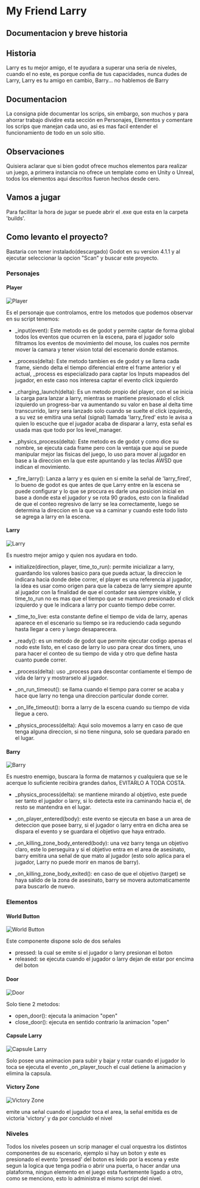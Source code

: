 # My Friend Larry
## Documentacion y breve historia

## Historia
Larry es tu mejor amigo, el te ayudara a superar
una seria de niveles, cuando el no este, es porque confia 
de tus capacidades, nunca dudes de Larry, Larry es tu amigo
en cambio, Barry... no hablemos de Barry

## Documentacion
La consigna pide documentar los scrips, sin embargo, son muchos y para ahorrar trabajo dividire esta sección en Personajes, Elementos y comentare los scrips que manejan cada uno, asi es mas facil entender el funcionamiento de todo en un solo sitio.

## Observaciones
Quisiera aclarar que si bien godot ofrece muchos elementos para realizar un juego, a primera instancia no ofrece un template como en Unity o Unreal, todos los elementos aqui descritos fueron hechos desde cero.

## Vamos a jugar
Para facilitar la hora de jugar se puede abrir el .exe que esta en la carpeta 'builds'.

## Como levanto el proyecto?
Bastaria con tener instalado(descargado) Godot en su version 4.1.1 y al ejecutar seleccionar la opcion "Scan" y buscar este proyecto.

### Personajes

#### Player
![Player](.readme/player.png "Player")

Es el personaje que controlamos, entre los metodos que podemos observar en su script tenemos:

- _input(event): Este metodo es de godot y permite captar de forma global todos los eventos que ocurren en la escena, para el jugador solo filtramos los eventos de movimiento del mouse, los cuales nos permite mover la camara y tener vision total del escenario donde estamos.

- _process(delta): Este metodo tambien es de godot y se llama cada frame, siendo delta el tiempo diferencial entre el frame anterior y el actual, _process es especializado para captar los Inputs mapeados del jugador, en este caso nos interesa captar el evento click izquierdo

- _charging_launch(delta): Es un metodo propio del player, con el se inicia la carga para lanzar a larry, mientras se mantiene presionado el click izquierdo un progress-bar va aumentando su valor en base al delta time transcurrido, larry sera lanzado solo cuando se suelte el click izquierdo, a su vez se emitira una señal (signal) llamada 'larry_fired' esto le avisa a quien lo escuche que el jugador acaba de disparar a larry, esta señal es usada mas que todo por los level_manager.

- _physics_process(delta): Este metodo es de godot y como dice su nombre, se ejecuta cada frame pero con la ventaja que aqui se puede manipular mejor las fisicas del juego, lo uso para mover al jugador en base a la direccion en la que este apuntando y las teclas AWSD que indican el movimiento.

- _fire_larry(): Lanza a larry y es quien en si emite la señal de 'larry_fired', lo bueno de godot es que antes de que Larry entre en la escena se puede configurar y lo que se procura es darle una posicion inicial en base a donde esta el jugador y se rota 90 grados, esto con la finalidad de que el conteo regresivo de larry se lea correctamente, luego se determina la direccion en la que va a caminar y cuando este todo listo se agrega a larry en la escena.

#### Larry
![Larry](.readme/larry.png "Larry")

Es nuestro mejor amigo y quien nos ayudara en todo.

- initialize(direction, player, time_to_run): permite inicializar a larry, guardando los valores basico para que pueda actuar, la direccion le indicara hacia donde debe correr, el player es una referencia al jugador, la idea es usar como origen para que la cabeza de larry siempre apunte al jugador con la finalidad de que el contador sea siempre visible, y time_to_run no es mas que el tiempo que se mantuvo presionado el click izquierdo y que le indicara a larry por cuanto tiempo debe correr.

- _time_to_live: esta constante define el tiempo de vida de larry, apenas aparece en el escenario su tiempo se ira reduciendo cada segundo hasta llegar a cero y luego desaparecera.

- _ready(): es un metodo de godot que permite ejecutar codigo apenas el nodo este listo, en el caso de larry lo uso para crear dos timers, uno para hacer el conteo de su tiempo de vida y otro que define hasta cuanto puede correr.

- _process(delta): uso _process para descontar contiamente el tiempo de vida de larry y mostrarselo al jugador.

- _on_run_timeout(): se llama cuando el tiempo para correr se acaba y hace que larry no tenga una direccion particular donde correr.

- _on_life_timeout(): borra a larry de la escena cuando su tiempo de vida llegue a cero.

- _physics_process(delta): Aqui solo movemos a larry en caso de que tenga alguna direccion, si no tiene ninguna, solo se quedara parado en el lugar.


#### Barry
![Barry](.readme/barry.png "Barry")

Es nuestro enemigo, buscara la forma de matarnos y cualquiera que se le acerque lo suficiente recibira grandes daños, EVITARLO A TODA COSTA.

- _physics_process(delta): se mantiene mirando al objetivo, este puede ser tanto el jugador o larry, si lo detecta este ira caminando hacia el, de resto se mantendra en el lugar.

- _on_player_entered(body): este evento se ejecuta en base a un area de deteccion que posee barry, si el jugador o larry entra en dicha area se dispara el evento y se guardara el objetivo que haya entrado.

- _on_killing_zone_body_entered(body): una vez barry tenga un objetivo claro, este lo perseguira y si el objetivo entra en el area de asesinato, barry emitira una señal de que mato al jugador (esto solo aplica para el jugador, Larry no puede morir en manos de barry).

- _on_killing_zone_body_exited(): en caso de que el objetivo (target) se haya salido de la zona de asesinato, barry se movera automaticamente para buscarlo de nuevo.

### Elementos
#### World Button
![World Button](.readme/world_button.png "World Button")

Este componente dispone solo de dos señales

- pressed: la cual se emite si el jugador o larry presionan el boton
- released: se ejecuta cuando el jugador o larry dejan de estar por encima del boton

#### Door
![Door](.readme/door.png "Door")

Solo tiene 2 metodos:

- open_door(): ejecuta la animacion "open"
- close_door(): ejecuta en sentido contrario la animacion "open"

#### Capsule Larry
![Capsule Larry](.readme/capsule_larry.png "Capsule Larry")

Solo posee una animacion para subir y bajar y rotar cuando el jugador lo toca se ejecuta el evento _on_player_touch el cual detiene la animacion y elimina la capsula.

#### Victory Zone
![Victory Zone](.readme/victory_zone.png "Victory Zone")

emite una señal cuando el jugador toca el area, la señal emitida es de victoria 'victory' y da por concluido el nivel

### Niveles
Todos los niveles poseen un scrip manager el cual orquestra los distintos componentes de su escenario, ejemplo si hay un boton y este es presionado el evento 'pressed' del boton es leido por la escena y este segun la logica que tenga podria o abrir una puerta, o hacer andar una plataforma, ningun elemento en el juego esta fuertemente ligado a otro, como se menciono, esto lo administra el mismo script del nivel.
